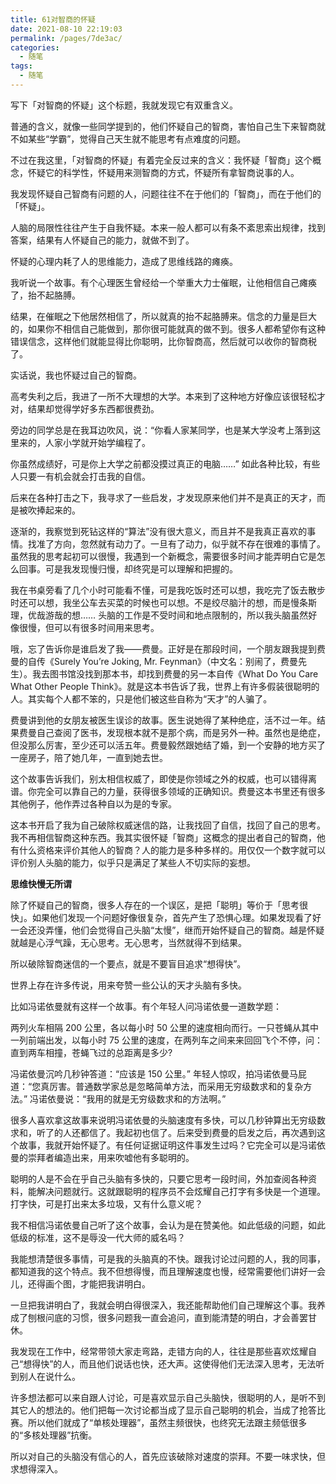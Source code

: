```yaml
---
title: 61对智商的怀疑
date: 2021-08-10 22:19:03
permalink: /pages/7de3ac/
categories:
  - 随笔
tags:
  - 随笔
---
```









写下「对智商的怀疑」这个标题，我就发现它有双重含义。

普通的含义，就像一些同学提到的，他们怀疑自己的智商，害怕自己生下来智商就不如某些“学霸”，觉得自己天生就不能思考有点难度的问题。



不过在我这里，「对智商的怀疑」有着完全反过来的含义：我怀疑「智商」这个概念，怀疑它的科学性，怀疑用来测智商的方式，怀疑所有拿智商说事的人。



我发现怀疑自己智商有问题的人，问题往往不在于他们的「智商」，而在于他们的「怀疑」。

人脑的局限性往往产生于自我怀疑。本来一般人都可以有条不紊思索出规律，找到答案，结果有人怀疑自己的能力，就做不到了。

怀疑的心理内耗了人的思维能力，造成了思维线路的瘫痪。



我听说一个故事。有个心理医生曾经给一个举重大力士催眠，让他相信自己瘫痪了，抬不起胳膊。

结果，在催眠之下他居然相信了，所以就真的抬不起胳膊来。信念的力量是巨大的，如果你不相信自己能做到，那你很可能就真的做不到。很多人都希望你有这种错误信念，这样他们就能显得比你聪明，比你智商高，然后就可以收你的智商税了。



实话说，我也怀疑过自己的智商。

高考失利之后，我进了一所不大理想的大学。本来到了这种地方好像应该很轻松才对，结果却觉得学好多东西都很费劲。

旁边的同学总是在我耳边吹风，说：“你看人家某同学，也是某大学没考上落到这里来的，人家小学就开始学编程了。

你虽然成绩好，可是你上大学之前都没摸过真正的电脑……” 如此各种比较，有些人只要一有机会就会打击我的自信。



后来在各种打击之下，我寻求了一些启发，才发现原来他们并不是真正的天才，而是被吹捧起来的。



逐渐的，我察觉到死钻这样的“算法”没有很大意义，而且并不是我真正喜欢的事情。找准了方向，忽然就有动力了。一旦有了动力，似乎就不存在很难的事情了。虽然我的思考起初可以很慢，我遇到一个新概念，需要很多时间才能弄明白它是怎么回事。可是我发现慢归慢，却终究是可以理解和把握的。



我在书桌旁看了几个小时可能看不懂，可是我吃饭时还可以想，我吃完了饭去散步时还可以想，我坐公车去买菜的时候也可以想。不是绞尽脑汁的想，而是慢条斯理，优哉游哉的想…… 头脑的工作是不受时间和地点限制的，所以我头脑虽然好像很慢，但可以有很多时间用来思考。



哦，忘了告诉你是谁启发了我——费曼。正好是在那段时间，一个朋友跟我提到费曼的自传《Surely You’re Joking, Mr. Feynman》（中文名：别闹了，费曼先生）。我去图书馆没找到那本书，却找到费曼的另一本自传《What Do You Care What Other People Think》。就是这本书告诉了我，世界上有许多假装很聪明的人。其实每个人都不笨的，只是他们被这些自称为“天才”的人骗了。



费曼讲到他的女朋友被医生误诊的故事。医生说她得了某种绝症，活不过一年。结果费曼自己查阅了医书，发现根本就不是那个病，而是另外一种。虽然也是绝症，但没那么厉害，至少还可以活五年。费曼毅然跟她结了婚，到一个安静的地方买了一座房子，陪了她几年，一直到她去世。



这个故事告诉我们，别太相信权威了，即使是你领域之外的权威，也可以错得离谱。你完全可以靠自己的力量，获得很多领域的正确知识。费曼这本书里还有很多其他例子，他作弄过各种自以为是的专家。



这本书开启了我为自己破除权威迷信的路，让我找回了自信，找回了自己的思考。我不再相信智商这种东西。我其实很怀疑「智商」这概念的提出者自己的智商，他有什么资格来评价其他人的智商？人的能力是多种多样的。用仅仅一个数字就可以评价别人头脑的能力，似乎只是满足了某些人不切实际的妄想。



**思维快慢无所谓**



除了怀疑自己的智商，很多人存在的一个误区，是把「聪明」等价于「思考很快」。如果他们发现一个问题好像很复杂，首先产生了恐惧心理。如果发现看了好一会还没弄懂，他们会觉得自己头脑“太慢”，继而开始怀疑自己的智商。越是怀疑就越是心浮气躁，无心思考。无心思考，当然就得不到结果。



所以破除智商迷信的一个要点，就是不要盲目追求“想得快”。



世界上存在许多传说，用来夸赞一些公认的天才头脑有多快。

比如冯诺依曼就有这样一个故事。有个年轻人问冯诺依曼一道数学题：

两列火车相隔 200 公里，各以每小时 50 公里的速度相向而行。一只苍蝇从其中一列前端出发，以每小时 75 公里的速度，在两列车之间来来回回飞个不停，问：直到两车相撞，苍蝇飞过的总距离是多少?

冯诺依曼沉吟几秒钟答道：“应该是 150 公里。” 年轻人惊叹，拍冯诺依曼马屁道：“您真厉害。普通数学家总是忽略简单方法，而采用无穷级数求和的复杂方法。” 冯诺依曼说：“我用的就是无穷级数求和的方法啊。”

很多人喜欢拿这故事来说明冯诺依曼的头脑速度有多快，可以几秒钟算出无穷级数求和，听了的人还都信了。我起初也信了。后来受到费曼的启发之后，再次遇到这个故事，我就开始怀疑了。有任何证据证明这件事发生过吗？它完全可以是冯诺依曼的崇拜者编造出来，用来吹嘘他有多聪明的。



聪明的人是不会在乎自己头脑有多快的，只要它思考一段时间，外加查阅各种资料，能解决问题就行。这就跟聪明的程序员不会炫耀自己打字有多快是一个道理。打字快，可是打出来太多垃圾，又有什么意义呢？

我不相信冯诺依曼自己听了这个故事，会认为是在赞美他。如此低级的问题，如此低级的标准，这不是辱没一代大师的威名吗？



我能想清楚很多事情，可是我的头脑真的不快。跟我讨论过问题的人，我的同事，都知道我的这个特点。我不但想得慢，而且理解速度也慢，经常需要他们讲好一会儿，还得画个图，才能把我讲明白。



一旦把我讲明白了，我就会明白得很深入，我还能帮助他们自己理解这个事。我养成了刨根问底的习惯，很多问题我一直会追问，直到能清楚的明白，才会善罢甘休。



我发现在工作中，经常带领大家走弯路，走错方向的人，往往是那些喜欢炫耀自己“想得快”的人，而且他们说话也快，还大声。这使得他们无法深入思考，无法听到别人在说什么。



许多想法都可以来自跟人讨论，可是喜欢显示自己头脑快，很聪明的人，是听不到其它人的想法的。他们把每一次讨论都当成了显示自己聪明的机会，当成了抢答比赛。所以他们就成了“单核处理器”，虽然主频很快，也终究无法跟主频低很多的“多核处理器”抗衡。



所以对自己的头脑没有信心的人，首先应该破除对速度的崇拜。不要一味求快，但求想得深入。

